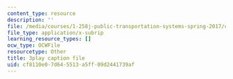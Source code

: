 ```yaml
---
content_type: resource
description: ''
file: /media/courses/1-258j-public-transportation-systems-spring-2017/cf8110e07d645513a5ff09d2441739af_K7lqWX6fq-Q.vtt
file_type: application/x-subrip
learning_resource_types: []
ocw_type: OCWFile
resourcetype: Other
title: 3play caption file
uid: cf8110e0-7d64-5513-a5ff-09d2441739af
---
```

